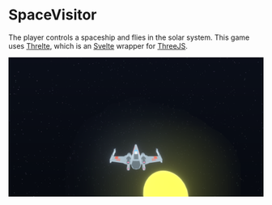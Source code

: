 # SpaceVisitor

The player controls a spaceship and flies in the solar system. This game uses [Threlte](https://threlte.xyz/), which is an [Svelte](https://kit.svelte.dev/) wrapper for [ThreeJS](https://threejs.org/).

![Space Visitor In-game Screenshot](./screenshots/spacevisitor.png)